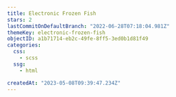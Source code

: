 ```yaml
---
title: Electronic Frozen Fish
stars: 2
lastCommitOnDefaultBranch: "2022-06-28T07:18:04.981Z"
themeKey: electronic-frozen-fish
objectID: a1b71714-eb2c-49fe-8ff5-3ed0b1d81f49
categories:
  css:
    - scss
  ssg:
    - html

createdAt: "2023-05-08T09:39:47.234Z"
---
```

